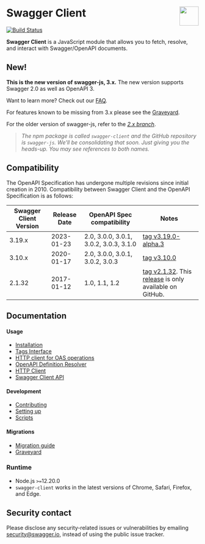 # Swagger Client <img src="https://raw.githubusercontent.com/swagger-api/swagger.io/wordpress/images/assets/SW-logo-clr.png" height="50" align="right">

[![Build Status](https://github.com/swagger-api/swagger-js/actions/workflows/nodejs.yml/badge.svg)](https://github.com/swagger-api/swagger-js/actions)

**Swagger Client** is a JavaScript module that allows you to fetch, resolve, and interact with Swagger/OpenAPI documents.

## New!

**This is the new version of swagger-js, 3.x.** The new version supports Swagger 2.0 as well as OpenAPI 3.

Want to learn more? Check out our [FAQ](docs/migration/migration-2-x-to-3-x.md).

For features known to be missing from 3.x please see the [Graveyard](docs/migration/graveyard-3-x.md).


For the older version of swagger-js, refer to the [*2.x branch*](https://github.com/swagger-api/swagger-js/tree/2.x).

> *The npm package is called `swagger-client` and the GitHub repository is `swagger-js`.
We'll be consolidating that soon. Just giving you the heads-up. You may see references to both names.*

## Compatibility
The OpenAPI Specification has undergone multiple revisions since initial creation in 2010. 
Compatibility between Swagger Client and the OpenAPI Specification is as follows:

Swagger Client Version | Release Date | OpenAPI Spec compatibility             | Notes
------------------ |--------------|----------------------------------------| -----
3.19.x | 2023-01-23   | 2.0, 3.0.0, 3.0.1, 3.0.2, 3.0.3, 3.1.0 | [tag v3.19.0-alpha.3](https://github.com/swagger-api/swagger-js/releases/tag/v3.19.0-alpha.3)
3.10.x | 2020-01-17   | 2.0, 3.0.0, 3.0.1, 3.0.2, 3.0.3        | [tag v3.10.0](https://github.com/swagger-api/swagger-js/tree/v3.10.0)
2.1.32 | 2017-01-12   | 1.0, 1.1, 1.2                          | [tag v2.1.32](https://github.com/swagger-api/swagger-js/tree/v2.1.32). This [release](https://github.com/swagger-api/swagger-js/releases/tag/v2.1.32) is only available on GitHub.

## Documentation

#### Usage

- [Installation](docs/usage/installation.md)
- [Tags Interface](docs/usage/tags-interface.md)
- [HTTP client for OAS operations](docs/usage/http-client-for-oas-operations.md)
- [OpenAPI Definition Resolver](docs/usage/openapi-definition-resolver.md)
- [HTTP Client](docs/usage/http-client.md)
- [Swagger Client API](docs/usage/api.md)

#### Development

- [Contributing](https://github.com/swagger-api/.github/blob/master/CONTRIBUTING.md)
- [Setting up](docs/development/setting-up.md)
- [Scripts](docs/development/scripts.md)

#### Migrations 

- [Migration guide](docs/migration/migration-2-x-to-3-x.md)
- [Graveyard](docs/migration/graveyard-3-x.md)

### Runtime 

- Node.js `>=`12.20.0
- `swagger-client` works in the latest versions of Chrome, Safari, Firefox, and Edge.

## Security contact

Please disclose any security-related issues or vulnerabilities by emailing [security@swagger.io](mailto:security@swagger.io), instead of using the public issue tracker.
